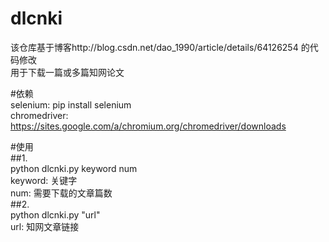 # dlcnki  
该仓库基于博客http://blog.csdn.net/dao_1990/article/details/64126254 的代码修改  
用于下载一篇或多篇知网论文  

#依赖  
selenium: pip install selenium  
chromedriver: https://sites.google.com/a/chromium.org/chromedriver/downloads  

#使用  
##1.  
python dlcnki.py keyword num  
keyword: 关键字  
num: 需要下载的文章篇数  
##2.  
python dlcnki.py "url"  
url: 知网文章链接  
